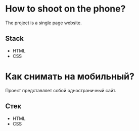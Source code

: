 # How to shoot on the phone?
The project is a single page website.
## Stack
* HTML
* CSS

# Как снимать на мобильный?
Проект представляет собой одностраничный сайт.
## Стек
* HTML
* CSS
